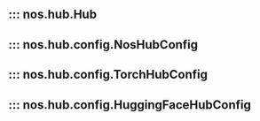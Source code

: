 ## ::: nos.hub.Hub

## ::: nos.hub.config.NosHubConfig

## ::: nos.hub.config.TorchHubConfig

## ::: nos.hub.config.HuggingFaceHubConfig
